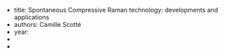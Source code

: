 - title: Spontaneous Compressive Raman technology: developments and applications
- authors: Camille Scotté
- year: 
- 
- 

